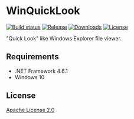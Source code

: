 WinQuickLook
================

[![Build status](https://ci.appveyor.com/api/projects/status/8ct3i49pyfs7puy8?svg=true)](https://ci.appveyor.com/project/shibayan/winquicklook)
[![Release](https://img.shields.io/github/release/shibayan/WinQuickLook.svg)](https://github.com/shibayan/WinQuickLook/releases/latest)
[![Downloads](https://img.shields.io/github/downloads/shibayan/WinQuickLook/total.svg)](https://github.com/shibayan/WinQuickLook/releases/latest)
[![License](https://img.shields.io/github/license/shibayan/WinQuickLook.svg)](https://github.com/shibayan/WinQuickLook/blob/master/LICENSE)

"Quick Look" like Windows Explorer file viewer.

## Requirements

- .NET Framework 4.6.1
- Windows 10

## License

[Apache License 2.0](https://github.com/shibayan/WinQuickLook/blob/master/LICENSE)